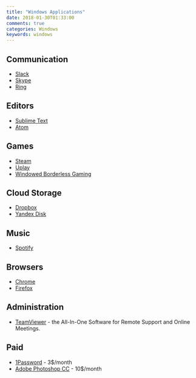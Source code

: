 ```yaml
---
title: "Windows Applications"
date: 2018-01-30T01:33:00
comments: true
categories: Windows
keywords: windows
---
```


## Communication
* [Slack](https://itunes.apple.com/app/slack/id803453959?ls=1&mt=12)
* [Skype](http://www.skype.com/)
* [Ring](https://ring.cx/)

## Editors
* [Sublime Text](https://www.sublimetext.com/)
* [Atom](https://atom.io/)

## Games
* [Steam](http://store.steampowered.com/)
* [Uplay](https://uplay.ubi.com/)
* [Windowed Borderless Gaming](http://westechsolutions.net/sites/WindowedBorderlessGaming/)

## Cloud Storage
* [Dropbox](https://www.dropbox.com/)
* [Yandex Disk](https://disk.yandex.com/)

## Music
* [Spotify](https://www.spotify.com)

## Browsers
* [Chrome](https://www.google.com/intl/en/chrome/browser/)
* [Firefox](http://www.mozilla.org/en-US/firefox/new/)

## Administration
* [TeamViewer](http://www.teamviewer.com/) - the All-In-One Software
for Remote Support and Online Meetings.

## Paid
* [1Password](https://agilebits.com/onepassword) - 3$/month
* [Adobe Photoshop CC](https://www.adobe.com/ca/products/photoshop/free-trial-download.html) - 10$/month
